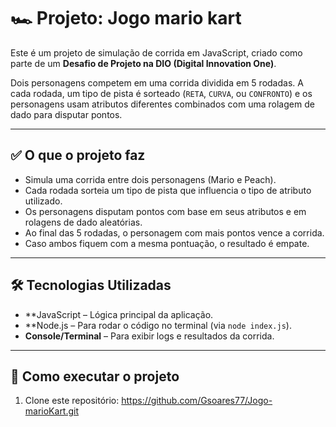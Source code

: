 # 🏎️ Projeto: Jogo mario kart

Este é um projeto de simulação de corrida em JavaScript, criado como parte de um **Desafio de Projeto na DIO (Digital Innovation One)**.

Dois personagens competem em uma corrida dividida em 5 rodadas. A cada rodada, um tipo de pista é sorteado (`RETA`, `CURVA`, ou `CONFRONTO`) e os personagens usam atributos diferentes combinados com uma rolagem de dado para disputar pontos.

---

## ✅ O que o projeto faz

- Simula uma corrida entre dois personagens (Mario e Peach).
- Cada rodada sorteia um tipo de pista que influencia o tipo de atributo utilizado.
- Os personagens disputam pontos com base em seus atributos e em rolagens de dado aleatórias.
- Ao final das 5 rodadas, o personagem com mais pontos vence a corrida.
- Caso ambos fiquem com a mesma pontuação, o resultado é empate.

---

## 🛠️ Tecnologias Utilizadas

- **JavaScript – Lógica principal da aplicação.
- **Node.js – Para rodar o código no terminal (via `node index.js`).
- **Console/Terminal** – Para exibir logs e resultados da corrida.

---

## 📁 Como executar o projeto

1. Clone este repositório:
    https://github.com/Gsoares77/Jogo-marioKart.git


